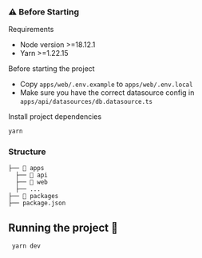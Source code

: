 ### ⚠️ Before Starting

Requirements
 - Node version >=18.12.1
 - Yarn >=1.22.15

Before starting the project
 - Copy `apps/web/.env.example` to `apps/web/.env.local`
 - Make sure you have the correct datasource config in `apps/api/datasources/db.datasource.ts`

Install project dependencies
```bash
yarn
```

### Structure

```
├── 📁 apps
  ├── 📁 api
  ├── 📁 web
  ├── ...
├── 📁 packages
├── package.json
```

## Running the project 🏃‍

```bash
 yarn dev
```

